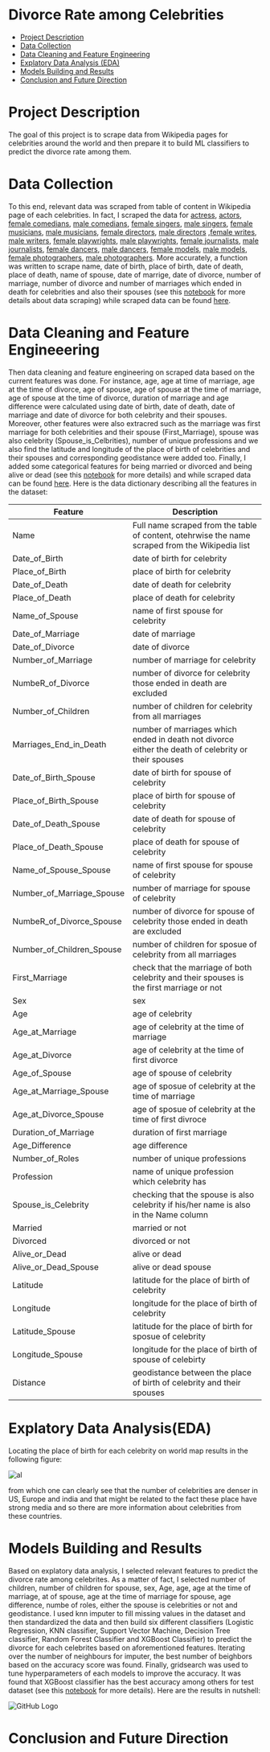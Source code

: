 # Divorce Rate among Celebrities

- [Project Description](#project-description)
- [Data Collection](#data-collection)
- [Data Cleaning and Feature Engineering](#data-cleaning-and-feature-engineeering)
- [Explatory Data Analysis (EDA)](#explatory-data-analysiseda)
- [Models Building and Results](#models-building-and-results)
- [Conclusion and Future Direction](#conclusion-and-future-direction)

# Project Description

The goal of this project is to scrape data from Wikipedia pages for celebrities around the world and then prepare it to build ML classifiers to predict the divorce rate among them. 

# Data Collection

To this end, relevant data was scraped from table of content in Wikipedia page of each celebrities. In fact, I scraped the data for [actress](https://en.wikipedia.org/wiki/Category:Film_actresses_by_nationality), [actors](https://en.wikipedia.org/wiki/Category:Male_film_actors_by_nationality), [female comedians](https://en.wikipedia.org/wiki/Category:Women_comedians_by_nationality), [male comedians](https://en.wikipedia.org/wiki/Category:Male_comedians_by_nationality), [female singers](https://en.wikipedia.org/wiki/Category:21st-century_women_singers_by_nationality), [male singers](https://en.wikipedia.org/wiki/Category:21st-century_male_singers_by_nationality), [female musicians](https://en.wikipedia.org/wiki/Category:21st-century_women_writers_by_nationality), [male musicians](https://en.wikipedia.org/wiki/Category:21st-century_male_singers_by_nationality), [female directors](https://en.wikipedia.org/wiki/Category:Women_film_directors), [male directors](https://en.wikipedia.org/wiki/Category:Film_directors_by_nationality) ,[female writes](https://en.wikipedia.org/wiki/Category:21st-century_women_writers_by_nationality), [male writers](https://en.wikipedia.org/wiki/Category:21st-century_male_singers_by_nationality), [female playwrights](https://en.wikipedia.org/wiki/Category:Women_dramatists_and_playwrights_by_nationality), [male playwrights](https://en.wikipedia.org/wiki/Category:Male_dramatists_and_playwrights_by_nationality), [female journalists](https://en.wikipedia.org/wiki/Category:Women_journalists_by_nationality), [male journalists](https://en.wikipedia.org/wiki/Category:Male_journalists_by_nationality), [female dancers](https://en.wikipedia.org/wiki/Category:Female_dancers_by_nationality), [male dancers](https://en.wikipedia.org/wiki/Category:Male_dancers_by_nationality), [female models](https://en.wikipedia.org/wiki/Category:Female_models_by_nationality), [male models](https://en.wikipedia.org/wiki/Category:Male_models_by_nationality), [female photographers](https://en.wikipedia.org/wiki/Category:Women_photographers_by_nationality), [male photographers](https://en.wikipedia.org/wiki/Category:Photographers_by_nationality). More accurately, a function was written to scrape name, date of birth, place of birth, date of death, place of death, name of spouse, date of marrige, date of divorce, number of marriage, number of divorce and number of marriages which ended in death for celebrities and also their spouses (see this [notebook](https://github.com/meysam-motaharfar/Divorce-Rate-among-Celebrities/blob/main/Notebooks/More_Data_Cleaning_and_Feature_Engineering.ipynb) for more details about data scraping) while scraped data can be found [here](https://github.com/meysam-motaharfar/Divorce-Rate-among-Celebrities/tree/main/Data). 

# Data Cleaning and Feature Engineeering

Then data cleaning and feature engineering on scraped data based on the current features was done. For instance, age, age at time of marriage, age at the time of divorce, age of spouse, age of spouse at the time of marriage, age of spouse at the time of divorce, duration of marriage and age difference were calculated using date of birth, date of death, date of marriage and date of divorce for both celebrity and their spouses. Moreover, other features were also extracred such as the marriage was first marriage for both celebrities and their spouse (First_Marriage), spouse was also celebrity (Spouse_is_Celbrities), number of unique professions and we also find the latitude and longitude of the place of birth of celebrities and their spouses and corresponding geodistance were added too. Finally, I added some categorical features for being married or divorced and being alive or dead (see this [notebook](https://github.com/meysam-motaharfar/Divorce-Rate-among-Celebrities/blob/main/Notebooks/More_Data_Cleaning_and_Feature_Engineering.ipynb) for more details) and while scraped data can be found [here](https://github.com/meysam-motaharfar/Divorce-Rate-among-Celebrities/tree/main/Data). Here is the data dictionary describing all the features in the dataset:

| Feature | Description 
| -------- | -------- 
| Name | Full name scraped from the table of content, otehrwise the name scraped from the Wikipedia list | 
| Date_of_Birth | date of birth for celebrity | 
| Place_of_Birth | place of birth for celebrity | 
| Date_of_Death| date of death for celebrity|
|Place_of_Death| place of death for celebrity|
|Name_of_Spouse| name of first spouse for celebrity|
|Date_of_Marriage|date of marriage|
|Date_of_Divorce|date of divorce|
|Number_of_Marriage|number of marriage for celebrity|
|NumbeR_of_Divorce|number of divorce for celebrity those ended in death are excluded|
|Number_of_Children|number of children for celebrity from all marriages|
|Marriages_End_in_Death|number of marriages which ended in death not divorce either the death of celebrity or their spouses|
| Date_of_Birth_Spouse | date of birth for spouse of celebrity | 
| Place_of_Birth_Spouse | place of birth for spouse of celebrity | 
| Date_of_Death_Spouse| date of death for spouse of celebrity|
|Place_of_Death_Spouse| place of death for spouse of celebrity|
|Name_of_Spouse_Spouse| name of first spouse for spouse of celebrity|
|Number_of_Marriage_Spouse|number of marriage for spouse of celebrity|
|NumbeR_of_Divorce_Spouse|number of divorce for spouse of celebrity those ended in death are excluded|
|Number_of_Children_Spouse|number of children for sposue of celebrity from all marriages|
|First_Marriage|check that the marriage of both celebrity and their spouses is the first marriage or not|
|Sex|sex|
|Age|age of celebrity|
|Age_at_Marriage| age of celebrity at the time of marriage|
|Age_at_Divorce|age of celebrity at the time of first divorce|
|Age_of_Spouse| age of spouse of celebrity|
|Age_at_Marriage_Spouse| age of sposue of celebrity at the time of marriage|
|Age_at_Divorce_Spouse|age of sposue of celebrity at the time of first divroce|
|Duration_of_Marriage|duration of first marriage|
|Age_Difference|age difference|
|Number_of_Roles|number of unique professions|
|Profession|name of unique profession which celebrity has|	
|Spouse_is_Celebrity|checking that the spouse is also celebrity if his/her name is also in the Name column |
|Married	|married or not|
|Divorced	|divorced or not|
|Alive_or_Dead	| alive or dead|
|Alive_or_Dead_Spouse	|alive or dead spouse|
|Latitude	|latitude for the place of birth of celebrity|
|Longitude	|longitude for the place of birth of celebrity|
|Latitude_Spouse	|latitude for the place of birth for sposue of celebrity|
|Longitude_Spouse	|longitude for the place of birth of spouse of celebirty|
|Distance|geodistance between the place of birth of celebrity and their spouses|


# Explatory Data Analysis(EDA)

Locating the place of birth for each celebrity on world map results in the following figure:

![al](https://github.com/meysam-motaharfar/Divorce-Rate-among-Celebrities/blob/main/Figs/Distribution_of_Celebrities.png)

from which one can clearly see that the number of celebrities are denser in US, Europe and india and that might be related to the fact these place have strong media and so there are more information about celebrities from these countries. 


# Models Building and Results

Based on explatory data analysis, I selected relevant features to predict the divorce rate among celebrites. As a matter of fact, I selected number of children, number of children for spouse, sex, Age, age, age at the time of marriage, at of spouse, age at the time of marriage for spouse, age difference, numbe of roles, either the spouse is celebrities or not and geodistance. I used knn imputer to fill missing values in the dataset and then standardized the data and then build six different classifiers (Logistic Regression, KNN classifier, Support Vector Machine, Decision Tree classifier, Random Forest Classifier and XGBoost Classifier) to predict the divorce for each celebrites based on aforementioned features. Iterating over the number of neighbours for imputer, the best number of beighbors based on the accuracy score was found. Finally, gridsearch was used to tune hyperparameters of each models to improve the accuracy. It was found that XGBoost classifier has the best accuracy among others for test dataset (see this [notebook](https://github.com/meysam-motaharfar/Divorce-Rate-among-Celebrities/blob/main/Notebooks/Building_ML_Models.ipynb) for more details). Here are the results in nutshell:

![GitHub Logo](https://github.com/meysam-motaharfar/Divorce-Rate-among-Celebrities/blob/main/Figs/divorce_prediction_results.png)

# Conclusion and Future Direction







